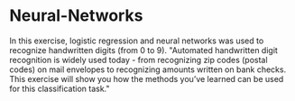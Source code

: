 # Neural-Networks

In this exercise, logistic regression and neural networks was used to recognize handwritten digits (from 0 to 9).
"Automated handwritten digit recognition is widely used today - from recognizing zip codes (postal codes) on mail envelopes to recognizing amounts written on bank checks. 
This exercise will show you how the methods you’ve learned can be used for this classification task."
